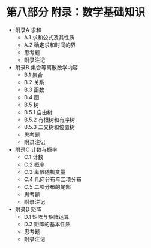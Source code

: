 # 第八部分 附录：数学基础知识

- 附录A 求和
  - A.1 求和公式及其性质
  - A.2 确定求和时间的界
  - 思考题
  - 附录注记
- 附录B 集合等离散数学内容
  - B.1 集合
  - B.2 关系
  - B.3 函数
  - B.4 图
  - B.5 树
  - B.5.1 自由树
  - B.5.2 有根树和有序树
  - B.5.3 二叉树和位置树
  - 思考题
  - 附录注记
- 附录C 计数与概率
  - C.1 计数
  - C.2 概率
  - C.3 离散随机变量
  - C.4 几何分布与二项分布
  - C.5 二项分布的尾部
  - 思考题
  - 附录注记
- 附录D 矩阵
  - D.1 矩阵与矩阵运算
  - D.2 矩阵的基本性质
  - 思考题
  - 附录注记